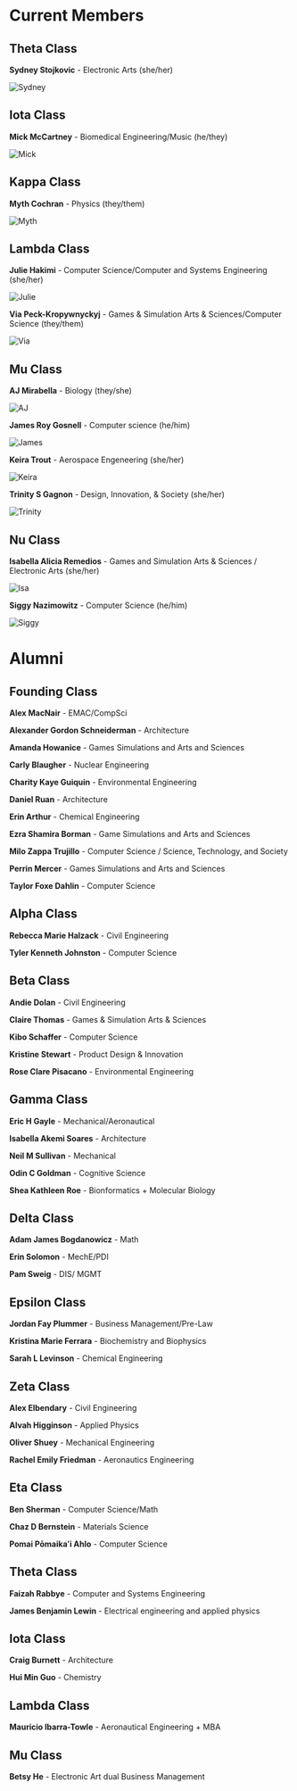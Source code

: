 # Current Members

## Theta Class

**Sydney Stojkovic** - Electronic Arts (she/her)

![Sydney](photos/sydney.jpg)

## Iota Class

**Mick McCartney** - Biomedical Engineering/Music (he/they)

![Mick](photos/mick.jpg)

## Kappa Class

**Myth Cochran** - Physics (they/them)

![Myth](photos/myth.jpg)

## Lambda Class

**Julie Hakimi** - Computer Science/Computer and Systems Engineering (she/her)

![Julie](photos/julie.jpg)

**Via Peck-Kropywnyckyj** - Games & Simulation Arts & Sciences/Computer Science (they/them)

![Via](photos/via.jpg)

## Mu Class

**AJ Mirabella** - Biology (they/she)

![AJ](photos/aj.jpg)

**James Roy Gosnell** - Computer science (he/him)

![James](photos/james.jpg)

**Keira Trout** - Aerospace Engeneering (she/her)

![Keira](photos/keira.jpg)

**Trinity S Gagnon** - Design, Innovation, & Society (she/her)

![Trinity](photos/trinity.jpg)

## Nu Class

**Isabella Alicia Remedios** - Games and Simulation Arts & Sciences / Electronic Arts (she/her)

![Isa](photos/isa.jpg)

**Siggy Nazimowitz** - Computer Science (he/him)

![Siggy](photos/siggy.jpg)

# Alumni

## Founding Class

**Alex MacNair** - EMAC/CompSci 

**Alexander Gordon Schneiderman** - Architecture 

**Amanda Howanice** - Games Simulations and Arts and Sciences 

**Carly Blaugher** - Nuclear Engineering 

**Charity Kaye Guiquin** - Environmental Engineering 

**Daniel Ruan** - Architecture 

**Erin Arthur** - Chemical Engineering 

**Ezra Shamira Borman** - Game Simulations and Arts and Sciences 

**Milo Zappa Trujillo** - Computer Science / Science, Technology, and Society 

**Perrin Mercer** - Games Simulations and Arts and Sciences 

**Taylor Foxe Dahlin** - Computer Science 

## Alpha Class

**Rebecca Marie Halzack** - Civil Engineering 

**Tyler Kenneth Johnston** - Computer Science 

## Beta Class

**Andie Dolan** - Civil Engineering 

**Claire Thomas** - Games & Simulation Arts & Sciences 

**Kibo Schaffer** - Computer Science 

**Kristine Stewart** - Product Design & Innovation 

**Rose Clare Pisacano** - Environmental Engineering 

## Gamma Class

**Eric H Gayle** - Mechanical/Aeronautical 

**Isabella Akemi Soares** - Architecture 

**Neil M Sullivan** - Mechanical  

**Odin C Goldman** - Cognitive Science 

**Shea Kathleen Roe** - Bionformatics + Molecular Biology 

## Delta Class

**Adam James Bogdanowicz** - Math 

**Erin Solomon** - MechE/PDI 

**Pam Sweig** - DIS/ MGMT 

## Epsilon Class

**Jordan Fay Plummer** - Business Management/Pre-Law 

**Kristina Marie Ferrara** - Biochemistry and Biophysics 

**Sarah L Levinson** - Chemical Engineering 

## Zeta Class

**Alex Elbendary** - Civil Engineering

**Alvah Higginson** - Applied Physics 

**Oliver Shuey** - Mechanical Engineering 

**Rachel Emily Friedman** - Aeronautics Engineering 

## Eta Class

**Ben Sherman** - Computer Science/Math 

**Chaz D Bernstein** - Materials Science 

**Pomai Pōmaikaʻi Ahlo** - Computer Science 

## Theta Class

**Faizah Rabbye** - Computer and Systems Engineering 

**James Benjamin Lewin** - Electrical engineering and applied physics 

## Iota Class

**Craig Burnett** - Architecture

**Hui Min Guo** - Chemistry  

## Lambda Class

**Mauricio Ibarra-Towle** - Aeronautical Engineering + MBA 

## Mu Class

**Betsy He** - Electronic Art dual Business Management 
